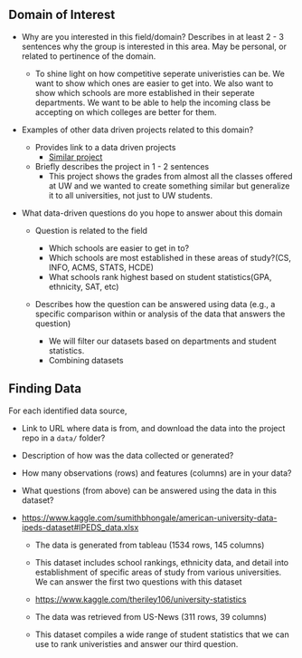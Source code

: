 ## Domain of Interest
- Why are you interested in this field/domain? Describes in at least 2 - 3 sentences why the group is interested in this area. May be personal, or related to pertinence of the domain.
    - To shine light on how competitive seperate univeristies can be. We want to show which ones are easier to get into. We also want to show which schools are more established in their seperate departments. We want to be able to help the incoming class be accepting on which colleges are better for them.
- Examples of other data driven projects related to this domain?
    - Provides link to a data driven projects
      - [Similar project](https://github.com/joshkeating/info-201-coursegrades)
    - Briefly describes the project in 1 - 2 sentences
      - This project shows the grades from almost all the classes offered at UW and we wanted to create something similar but generalize it to all universities, not just to UW students.

- What data-driven questions do you hope to answer about this domain
    - Question is related to the field    
      - Which schools are easier to get in to?
      - Which schools are most established in these areas of study?(CS, INFO, ACMS, STATS, HCDE)
      - What schools rank highest based on student statistics(GPA, ethnicity, SAT, etc)

    - Describes how the question can be answered using data (e.g., a specific comparison within or analysis of the data that answers the question)

      - We will filter our datasets based on departments and student statistics.
      - Combining datasets

## Finding Data
For each identified data source,
- Link to URL where data is from, and download the data into the project repo in a `data/` folder?
- Description of how was the data collected or generated?
- How many observations (rows) and features (columns) are in your data?
- What questions (from above) can be answered using the data in this dataset?

- https://www.kaggle.com/sumithbhongale/american-university-data-ipeds-dataset#IPEDS_data.xlsx
  - The data is generated from tableau (1534 rows, 145 columns)
  - This dataset includes school rankings, ethnicity data, and detail into
   establishment of specific areas of study from various universities. We
   can answer the first two questions with this dataset


   - https://www.kaggle.com/theriley106/university-statistics

    - The data was retrieved from US-News (311 rows, 39 columns)
    - This dataset compiles a wide range of student statistics
   that we can use to rank univeristies and answer our third question.
